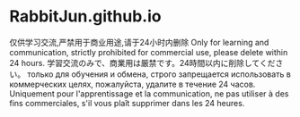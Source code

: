 # RabbitJun.github.io

仅供学习交流,严禁用于商业用途,请于24小时内删除
Only for learning and communication, strictly prohibited for commercial use, please delete within 24 hours.
学習交流のみで、商業用は厳禁です。24時間以内に削除してください。
только для обучения и обмена, строго запрещается использовать в коммерческих целях, пожалуйста, удалите в течение 24 часов.
Uniquement pour l'apprentissage et la communication, ne pas utiliser à des fins commerciales, s'il vous plaît supprimer dans les 24 heures.
